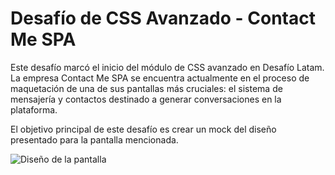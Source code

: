 # Desafío de CSS Avanzado - Contact Me SPA

Este desafío marcó el inicio del módulo de CSS avanzado en Desafío Latam. La empresa Contact Me SPA se encuentra actualmente en el proceso de maquetación de una de sus pantallas más cruciales: el sistema de mensajería y contactos destinado a generar conversaciones en la plataforma.

El objetivo principal de este desafío es crear un mock del diseño presentado para la pantalla mencionada.

![Diseño de la pantalla](https://i.imgur.com/7z9DAVI.jpeg)
